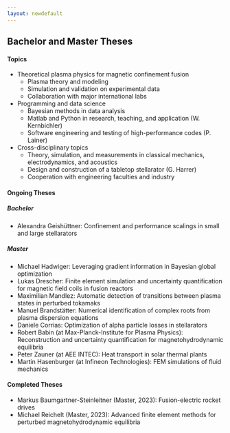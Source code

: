 ```yaml
---
layout: newdefault
---
```

## Bachelor and Master Theses 
  
#### Topics

* Theoretical plasma physics for magnetic confinement fusion
  * Plasma theory and modeling
  * Simulation and validation on experimental data
  * Collaboration with major international labs
* Programming and data science
  * Bayesian methods in data analysis
  * Matlab and Python in research, teaching, and application (W. Kernbichler)
  * Software engineering and testing of high-performance codes (P. Lainer)
* Cross-disciplinary topics
  * Theory, simulation, and measurements in classical mechanics, electrodynamics, and acoustics
  * Design and construction of a tabletop stellarator (G. Harrer)
  * Cooperation with engineering faculties and industry
    
#### Ongoing Theses
##### Bachelor
* Alexandra Geishüttner: Confinement and performance scalings in small and large stellarators

##### Master
* Michael Hadwiger: Leveraging gradient information in Bayesian global optimization
* Lukas Drescher: Finite element simulation and uncertainty quantification for magnetic field coils in fusion reactors
* Maximilian Mandlez: Automatic detection of transitions between plasma states in perturbed tokamaks
* Manuel Brandstätter: Numerical identification of complex roots from plasma dispersion equations
* Daniele Corrias: Optimization of alpha particle losses in stellarators
* Robert Babin (at Max-Planck-Institute for Plasma Physics): Reconstruction and uncertainty quantification for magnetohydrodynamic equilibria
* Peter Zauner (at AEE INTEC): Heat transport in solar thermal plants
* Martin Hasenburger (at Infineon Technologies): FEM simulations of fluid mechanics


#### Completed Theses
* Markus Baumgartner-Steinleitner (Master, 2023): Fusion-electric rocket drives
* Michael Reichelt (Master, 2023): Advanced finite element methods for perturbed magnetohydrodynamic equilibria
